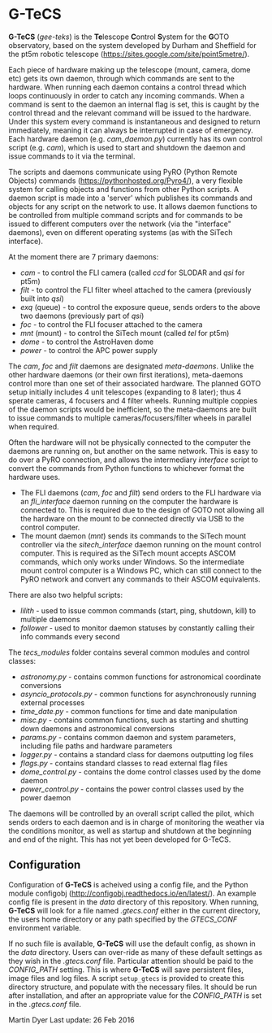 # G-TeCS

**G-TeCS** (*gee-teks*) is the **Te**lescope **C**ontrol **S**ystem for the **G**OTO observatory, based on the system developed by Durham and Sheffield for the pt5m robotic telescope (https://sites.google.com/site/point5metre/).

Each piece of hardware making up the telescope (mount, camera, dome etc) gets its own daemon, through which commands are sent to the hardware. When running each daemon contains a control thread which loops continuously in order to catch any incoming commands. When a command is sent to the daemon an internal flag is set, this is caught by the control thread and the relevant command will be issued to the hardware. Under this system every command is instantaneous and designed to return immediately, meaning it can always be interrupted in case of emergency. Each hardware daemon (e.g. *cam_daemon.py*) currently has its own control script (e.g. *cam*), which is used to start and shutdown the daemon and issue commands to it via the terminal.

The scripts and daemons communicate using PyRO (Python Remote Objects) commands (https://pythonhosted.org/Pyro4/), a very flexible system for calling objects and functions from other Python scripts. A daemon script is made into a 'server' which publishes its commands and objects for any script on the network to use. It allows daemon functions to be controlled from multiple command scripts and for commands to be issued to different computers over the network (via the "interface" daemons), even on different operating systems (as with the SiTech interface).

At the moment there are 7 primary daemons:
* *cam* - to control the FLI camera (called *ccd* for SLODAR and *qsi* for pt5m)
* *filt* - to control the FLI filter wheel attached to the camera (previously built into *qsi*)
 * *exq* (queue) - to control the exposure queue, sends orders to the above two daemons (previously part of *qsi*)
* *foc* - to control the FLI focuser attached to the camera
* *mnt* (mount) - to control the SiTech mount (called *tel* for pt5m)
* *dome* - to control the AstroHaven dome
* *power* - to control the APC power supply

The *cam*, *foc* and *filt* daemons are designated *meta-daemons*. Unlike the other hardware daemons (or their own first iterations), meta-daemons control more than one set of their associated hardware. The planned GOTO setup initially includes 4 unit telescopes (expanding to 8 later); thus 4 sperate cameras, 4 focusers and 4 filter wheels. Running multiple coppies of the daemon scripts would be inefficient, so the meta-daemons are built to issue commands to multiple cameras/focusers/filter wheels in parallel when required.

Often the hardware will not be physically connected to the computer the daemons are running on, but another on the same network. This is easy to do over a PyRO connection, and allows the intermediary *interface* script to convert the commands from Python functions to whichever format the hardware uses.
* The FLI daemons (*cam*, *foc* and *filt*) send orders to the FLI hardware via an *fli_interface* daemon running on the computer the hardware is connected to. This is required due to the design of GOTO not allowing all the hardware on the mount to be connected directly via USB to the control computer.
* The mount daemon (*mnt*) sends its commands to the SiTech mount controller via the *sitech_interface* daemon running on the mount control computer. This is required as the SiTech mount accepts ASCOM commands, which only works under Windows. So the intermediate mount control computer is a Windows PC, which can still connect to the PyRO network and convert any commands to their ASCOM equivalents.

There are also two helpful scripts:
* *lilith* - used to issue common commands (start, ping, shutdown, kill) to multiple daemons
* *follower* - used to monitor daemon statuses by constantly calling their info commands every second

The *tecs_modules* folder contains several common modules and control classes:
* *astronomy.py* - contains common functions for astronomical coordinate conversions
* *asyncio_protocols.py* - common functions for asynchronously running external processes
* *time_date.py* - common functions for time and date manipulation
* *misc.py* - contains common functions, such as starting and shutting down daemons and astronomical conversions
* *params.py* - contains common daemon and system parameters, including file paths and hardware parameters
* *logger.py* - contains a standard class for daemons outputting log files
* *flags.py* - contains standard classes to read external flag files
* *dome_control.py* - contains the dome control classes used by the dome daemon
* *power_control.py* - contains the power control classes used by the power daemon

The daemons will be controlled by an overall script called the pilot, which sends orders to each daemon and is in charge of monitoring the weather via the conditions monitor, as well as startup and shutdown at the beginning and end of the night. This has not yet been developed for G-TeCS.

Configuration
-------------
Configuration of **G-TeCS** is acheived using a config file, and the Python module configobj (http://configobj.readthedocs.io/en/latest/).
An example config file is present in the *data* directory of this repository. When running,
**G-TeCS** will look for a file named *.gtecs.conf* either in the current directory, the users home directory or any path
specified by the *GTECS_CONF* environment variable.

If no such file is available, **G-TeCS** will use the default config, as shown in the *data* directory. Users can over-ride
as many of these default settings as they wish in the *.gtecs.conf* file. Particular attention should be paid to the
*CONFIG_PATH* setting. This is where **G-TeCS** will save persistent files, image files and log files. A script ```setup_gtecs```
is provided to create this directory structure, and populate with the necessary files. It should be run after installation, and
after an appropriate value for the *CONFIG_PATH* is set in the *.gtecs.conf* file.

Martin Dyer
Last update: 26 Feb 2016
